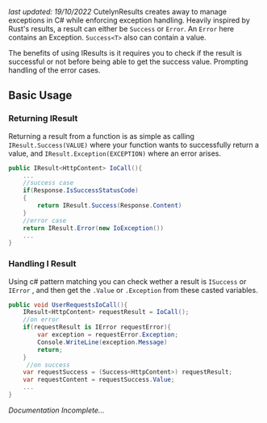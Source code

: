 *last updated: 19/10/2022*
CutelynResults creates away to manage exceptions in C# while enforcing exception handling. Heavily inspired by Rust's results, a result can either be `Success` or `Error`. An `Error` here contains an Exception. `Success<T>` also can contain a value. 

The benefits of using IResults is it requires you to check if the result is successful or not before being able to get the success value. Prompting handling of the error cases. 

## Basic Usage

### Returning IResult
Returning a result from a function is as simple as calling `IResult.Success(VALUE)` where your function wants to successfully return a value, and `IResult.Exception(EXCEPTION)` where an error arises. 
```cs
public IResult<HttpContent> IoCall(){
	...
	//success case
	if(Response.IsSuccessStatusCode)
	{
		return IResult.Success(Response.Content)
	}
	//error case 
	return IResult.Error(new IoException())
	...
}
```

### Handling I Result
Using c# pattern matching you can check wether a result is `ISuccess` or `IError` ,  and then get the `.Value` or `.Exception` from these casted variables.

```cs
public void UserRequestsIoCall(){
	IResult<HttpContent> requestResult = IoCall();
	//on error
	if(requestResult is IError requestError){
		var exception = requestError.Exception;
		Console.WriteLine(exception.Message)
		return;
	}
	 //on success
	var requestSuccess = (Success<HttpContent>) requestResult;
	var requestContent = requestSuccess.Value;
	...
}
```

*Documentation Incomplete...*